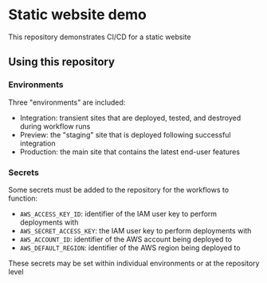 # Static website demo

This repository demonstrates CI/CD for a static website

## Using this repository

### Environments

Three "environments" are included:
- Integration: transient sites that are deployed, tested, and destroyed during workflow runs
- Preview: the "staging" site that is deployed following successful integration
- Production: the main site that contains the latest end-user features

### Secrets

Some secrets must be added to the repository for the workflows to function:
- `AWS_ACCESS_KEY_ID`: identifier of the IAM user key to perform deployments with
- `AWS_SECRET_ACCESS_KEY`: the IAM user key to perform deployments with
- `AWS_ACCOUNT_ID`: identifier of the AWS account being deployed to
- `AWS_DEFAULT_REGION`: identifier of the AWS region being deployed to

These secrets may be set within individual environments or at the repository level
